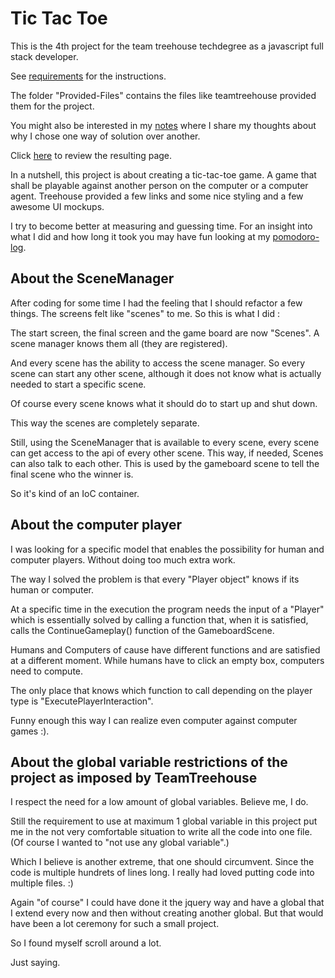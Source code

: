 # Tic Tac Toe

This is the 4th project for the team treehouse techdegree as a javascript full stack developer.

See [requirements](Documentation/Requirements.md) for the instructions.

The folder "Provided-Files" contains the files like teamtreehouse provided them for the project.

You might also be interested in my [notes](Documentation/Notes.md) where I share my thoughts about why I chose one way of solution over another. 

Click [here](https://stho32.github.io/Treehouse-04-TicTacToe/Source/index.html) to review the resulting page.

In a nutshell, this project is about creating a tic-tac-toe game. A game that shall be playable
against another person on the computer or a computer agent. Treehouse provided a few links and 
some nice styling and a few awesome UI mockups.


I try to become better at measuring and guessing time. For an insight into what I did and how long it took you may have fun looking at my [pomodoro-log](Documentation/Pomodoro-Log.md).

## About the SceneManager

After coding for some time I had the feeling that I should refactor a few things. The screens felt like "scenes" to me. So this is what I did :

The start screen, the final screen and the game board are now "Scenes". A scene manager knows them all (they are registered).

And every scene has the ability to access the scene manager. So every scene can start any other scene, although it does not know what is actually
needed to start a specific scene. 

Of course every scene knows what it should do to start up and shut down.

This way the scenes are completely separate.

Still, using the SceneManager that is available to every scene, every scene can get access to the api of every other scene. 
This way, if needed, Scenes can also talk to each other. This is used by the gameboard scene to tell the final scene 
who the winner is.

So it's kind of an IoC container.

## About the computer player

I was looking for a specific model that enables the possibility for human and computer players. Without doing too much extra work.

The way I solved the problem is that every "Player object" knows if its human or computer. 

At a specific time in the execution the program needs the input of a "Player" which is essentially solved by calling a function 
that, when it is satisfied, calls the ContinueGameplay() function of the GameboardScene. 

Humans and Computers of cause have different functions and are satisfied at a different moment. 
While humans have to click an empty box, computers need to compute. 

The only place that knows which function to call depending on the player type is "ExecutePlayerInteraction".

Funny enough this way I can realize even computer against computer games :).

## About the global variable restrictions of the project as imposed by TeamTreehouse

I respect the need for a low amount of global variables. Believe me, I do. 

Still the requirement to use at maximum 1 global variable in this project put me in the not very comfortable situation to write
all the code into one file. (Of course I wanted to "not use any global variable".)

Which I believe is another extreme, that one should circumvent. Since the code is multiple hundrets of lines long. 
I really had loved putting code into multiple files. :)

Again "of course" I could have done it the jquery way and have a global that I extend every now and then without creating
another global. But that would have been a lot ceremony for such a small project.

So I found myself scroll around a lot.

Just saying.

